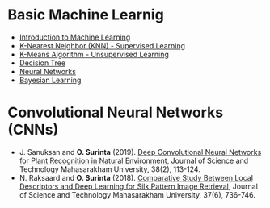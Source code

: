 # Basic Machine Learnig

* [Introduction to Machine Learning](https://github.com/mrolarik/basic-machine-learnig/blob/master/ML-01-Machine-Learning-Introduction-to-Machine-Learning.pdf)
* [K-Nearest Neighbor (KNN) - Supervised Learning](https://github.com/mrolarik/basic-machine-learnig/blob/master/ML-02-Machine-Learning-K-nearest-neighbor.pdf)
* [K-Means Algorithm - Unsupervised Learning](https://github.com/mrolarik/basic-machine-learnig/blob/master/ML-03-Machine-Learning-K-means.pdf)
* [Decision Tree](https://github.com/mrolarik/basic-machine-learnig/blob/master/ML-04-Machine-Learning-Decision-Tree.pdf)
* [Neural Networks](https://github.com/mrolarik/basic-machine-learnig/blob/master/ML-05-Machine-Learning-Neural-Networks.pdf)
* [Bayesian Learning](https://github.com/mrolarik/basic-machine-learnig/blob/master/ML-07-Machine-Learning-Bayesian-Learning.pdf)

# Convolutional Neural Networks (CNNs)
* J. Sanuksan and **O. Surinta** (2019). [Deep Convolutional Neural Networks for Plant Recognition in Natural Environment](https://github.com/mrolarik/basic-machine-learnig/blob/master/article2449_80536.pdf), Journal of Science and Technology Mahasarakham University, 38(2), 113-124.
* N. Raksaard and **O. Surinta** (2018). [Comparative Study Between Local Descriptors and Deep Learning for Silk Pattern Image Retrieval](https://github.com/mrolarik/basic-machine-learnig/blob/master/article2392_99979.pdf), Journal of Science and Technology Mahasarakham University, 37(6), 736-746.
